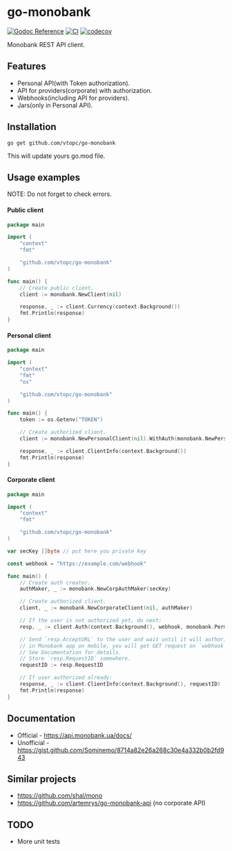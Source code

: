 # go-monobank

[![Godoc Reference][godoc-img]][godoc-url] [![CI][ci-img]][ci-url] [![codecov][codecov-img]][codecov-url]

Monobank REST API client.

## Features
- Personal API(with Token authorization).
- API for providers(corporate) with authorization.
- Webhooks(including API for providers).
- Jars(only in Personal API).

## Installation
```shell
go get github.com/vtopc/go-monobank
```
This will update yours go.mod file.

## Usage examples
NOTE: Do not forget to check errors.

#### Public client
```go
package main

import (
    "context"
    "fmt"

    "github.com/vtopc/go-monobank"
)

func main() {
    // Create public client.
    client := monobank.NewClient(nil)

    response, _ := client.Currency(context.Background())
    fmt.Println(response)
}
```

#### Personal client
```go
package main

import (
    "context"
    "fmt"
    "os"

    "github.com/vtopc/go-monobank"
)

func main() {
    token := os.Getenv("TOKEN")

    // Create authorized client.
    client := monobank.NewPersonalClient(nil).WithAuth(monobank.NewPersonalAuthorizer(token))

    response, _ := client.ClientInfo(context.Background())
    fmt.Println(response)
}
```

#### Corporate client
```go
package main

import (
    "context"
    "fmt"

    "github.com/vtopc/go-monobank"
)

var secKey []byte // put here you private key

const webhook = "https://example.com/webhook"

func main() {
    // Create auth creator.
    authMaker, _ := monobank.NewCorpAuthMaker(secKey)

    // Create authorized client.
    client, _ := monobank.NewCorporateClient(nil, authMaker)

    // If the user is not authorized yet, do next:
    resp, _ := client.Auth(context.Background(), webhook, monobank.PermSt, monobank.PermPI)

    // Send `resp.AcceptURL` to the user and wait until it will authorize your client
    // in Monobank app on mobile, you will get GET request on `webhook` when it will be done.
    // See Documentation for details.
    // Store `resp.RequestID` somewhere.
    requestID := resp.RequestID

    // If user authorized already:
    response, _ := client.ClientInfo(context.Background(), requestID)
    fmt.Println(response)
}
```

## Documentation
- Official - https://api.monobank.ua/docs/
- Unofficial - https://gist.github.com/Sominemo/8714a82e26a268c30e4a332b0b2fd943

## Similar projects
- https://github.com/shal/mono
- https://github.com/artemrys/go-monobank-api (no corporate API)

## TODO
- More unit tests

[godoc-img]: https://godoc.org/github.com/vtopc/go-monobank?status.svg
[godoc-url]: https://godoc.org/github.com/vtopc/go-monobank

[ci-img]: https://github.com/vtopc/go-monobank/workflows/CI/badge.svg
[ci-url]: https://github.com/vtopc/go-monobank/actions?query=workflow%3A%22CI%22

[codecov-img]: https://codecov.io/gh/vtopc/go-monobank/branch/master/graph/badge.svg
[codecov-url]: https://codecov.io/gh/vtopc/go-monobank
